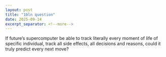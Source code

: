 ```yaml
---
layout: post
title: "1bln question"
date: 2025-09-14
excerpt_separator: <!--more-->
---
```


If future’s supercomputer be able to track literally every moment of life of specific individual, track all side effects, all decisions and reasons, could it truly predict every next move?